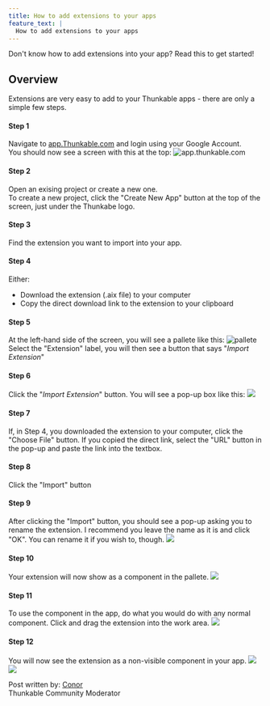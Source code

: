 ```yaml
---
title: How to add extensions to your apps
feature_text: |
  How to add extensions to your apps
---
```


Don't know how to add extensions into your app? Read this to get started!

<!-- more -->

## Overview

Extensions are very easy to add to your Thunkable apps - there are only a simple few steps.

#### Step 1
Navigate to <a href=http://app.thunkable.com>app.Thunkable.com</a> and login using your Google Account.
<br>
You should now see a screen with this at the top:
<img src="http://domhnallohanlon.com/thunkable_extensions/assets/post_assets/how_to_add_extensions/Step2.png" alt="app.thunkable.com">

#### Step 2
Open an exising project or create a new one.
<br>
To create a new project, click the "Create New App" button at the top of the screen, just under the Thunkabe logo.

#### Step 3
Find the extension you want to import into your app.

#### Step 4
Either:
<ul>
<li>Download the extension (.aix file) to your computer</li>
<li>Copy the direct download link to the extension to your clipboard</li>
</ul>

#### Step 5
At the left-hand side of the screen, you will see a pallete like this:
<img src="http://domhnallohanlon.com/thunkable_extensions/assets/post_assets/how_to_add_extensions/Step5.png" alt="pallete">
Select the "Extension" label, you will then see a button that says "<i>Import Extension</i>"

#### Step 6
Click the "<i>Import Extension</i>" button. You will see a pop-up box like this:
<img src="http://domhnallohanlon.com/thunkable_extensions/assets/post_assets/how_to_add_extensions/Step5.png">

#### Step 7
If, in Step 4, you downloaded the extension to your computer, click the "Choose File" button.
If you copied the direct link, select the "URL" button in the pop-up and paste the link into the textbox.

#### Step 8
Click the "Import" button

#### Step 9
After clicking the "Import" button, you should see a pop-up asking you to rename the extension.
I recommend you leave the name as it is and click "OK". You can rename it if you wish to, though.
<img src="http://domhnallohanlon.com/thunkable_extensions/assets/post_assets/how_to_add_extensions/Step9.png">

#### Step 10
Your extension will now show as a component in the pallete.
<img src="http://domhnallohanlon.com/thunkable_extensions/assets/post_assets/how_to_add_extensions/Step10.png">

#### Step 11
To use the component in the app, do what you would do with any normal component. Click and drag the extension into the work area.
<img src="http://domhnallohanlon.com/thunkable_extensions/assets/post_assets/how_to_add_extensions/Step11.png">

#### Step 12
You will now see the extension as a non-visible component in your app.
<img src="http://domhnallohanlon.com/thunkable_extensions/assets/post_assets/how_to_add_extensions/Step12a.png">
<img src="http://domhnallohanlon.com/thunkable_extensions/assets/post_assets/how_to_add_extensions/Step12b.png">

Post written by:
<a href="http://community.thunkable.com/users/conor/">Conor</a>
<br>Thunkable Community Moderator